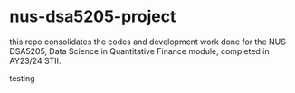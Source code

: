 # nus-dsa5205-project
this repo consolidates the codes and development work done for the NUS DSA5205, Data Science in Quantitative Finance module, completed in AY23/24 STII.

testing